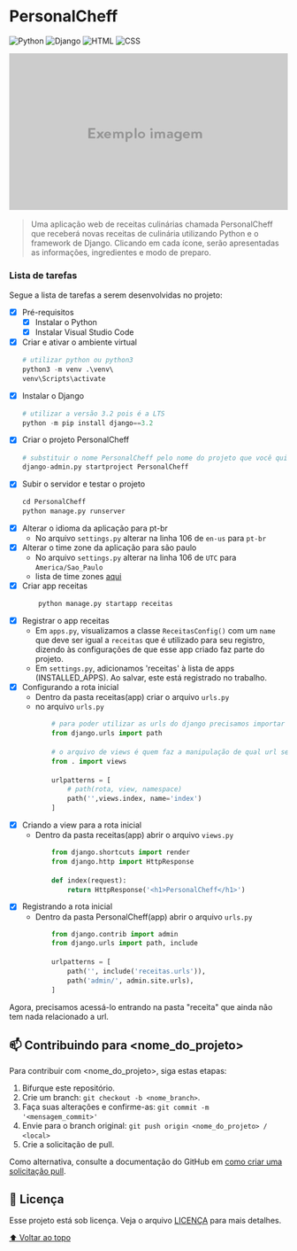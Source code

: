 # PersonalCheff

<!---Esses são exemplos. Veja https://shields.io para outras pessoas ou para personalizar este conjunto de escudos. Você pode querer incluir dependências, status do projeto e informações de licença aqui--->

![Python](https://img.shields.io/badge/Python-14354C?style=for-the-badge&logo=python&logoColor=white)
![Django](https://img.shields.io/badge/Django-092E20?style=for-the-badge&logo=django&logoColor=white)
![HTML](https://img.shields.io/badge/HTML5-E34F26?style=for-the-badge&logo=html5&logoColor=white)
![CSS](https://img.shields.io/badge/CSS3-1572B6?style=for-the-badge&logo=css3&logoColor=white)

<img src="exemplo-image.png" alt="exemplo imagem">

> Uma aplicação web de receitas culinárias chamada PersonalCheff que receberá novas receitas de culinária utilizando Python e o framework de Django. Clicando em cada ícone, serão apresentadas as informações, ingredientes e modo de preparo.

### Lista de tarefas

Segue a lista de tarefas a serem desenvolvidas no projeto:

- [X] Pré-requisitos
    - [X] Instalar o Python
    - [X] Instalar Visual Studio Code
- [X] Criar e ativar o ambiente virtual
    ```python
    # utilizar python ou python3
    python3 -m venv .\venv\ 
    venv\Scripts\activate
    ```
- [X] Instalar o Django
    ```python
    # utilizar a versão 3.2 pois é a LTS
    python -m pip install django==3.2
    ```
- [X] Criar o projeto PersonalCheff
    ```python
    # substituir o nome PersonalCheff pelo nome do projeto que você quiser
    django-admin.py startproject PersonalCheff
    ```
- [X] Subir o servidor e testar o projeto
    ```python
    cd PersonalCheff
    python manage.py runserver
    ```
- [X] Alterar o idioma da aplicação para pt-br
    - No arquivo `settings.py` alterar na linha 106 de `en-us` para `pt-br`
- [X] Alterar o time zone da aplicação para são paulo
    - No arquivo `settings.py` alterar na linha 106 de `UTC` para `America/Sao_Paulo`
    - lista de time zones [aqui](https://gist.github.com/heyalexej/8bf688fd67d7199be4a1682b3eec7568)
- [X] Criar app receitas
    ```python
        python manage.py startapp receitas
    ```
- [X] Registrar o app receitas
    - Em `apps.py`, visualizamos a classe `ReceitasConfig()` com um `name` que deve ser igual a `receitas` que é utilizado para seu registro, dizendo às configurações de que esse app criado faz parte do projeto.
    - Em `settings.py`, adicionamos 'receitas' à lista de apps (INSTALLED_APPS). Ao salvar, este está registrado no trabalho. 
- [X] Configurando a rota inicial
    - Dentro da pasta receitas(app) criar o arquivo `urls.py`
    - no arquivo  `urls.py`
        ```python
            # para poder utilizar as urls do django precisamos importar as urls
            from django.urls import path

            # o arquivo de views é quem faz a manipulação de qual url será devolvida e exibida 
            from . import views

            urlpatterns = [
                # path(rota, view, namespace)
                path('',views.index, name='index')
            ]
        ```
- [X] Criando a view para a rota inicial
    - Dentro da pasta receitas(app) abrir o arquivo `views.py`
        ```python
            from django.shortcuts import render
            from django.http import HttpResponse

            def index(request):
                return HttpResponse('<h1>PersonalCheff</h1>')
        ```
- [X] Registrando a rota inicial
    - Dentro da pasta PersonalCheff(app) abrir o arquivo `urls.py`
        ```python
            from django.contrib import admin
            from django.urls import path, include

            urlpatterns = [
                path('', include('receitas.urls')),
                path('admin/', admin.site.urls),
            ]
        ```
Agora, precisamos acessá-lo entrando na pasta "receita" que ainda não tem nada relacionado a url.

## 📫 Contribuindo para <nome_do_projeto>
<!---Se o seu README for longo ou se você tiver algum processo ou etapas específicas que deseja que os contribuidores sigam, considere a criação de um arquivo CONTRIBUTING.md separado--->
Para contribuir com <nome_do_projeto>, siga estas etapas:

1. Bifurque este repositório.
2. Crie um branch: `git checkout -b <nome_branch>`.
3. Faça suas alterações e confirme-as: `git commit -m '<mensagem_commit>'`
4. Envie para o branch original: `git push origin <nome_do_projeto> / <local>`
5. Crie a solicitação de pull.

Como alternativa, consulte a documentação do GitHub em [como criar uma solicitação pull](https://help.github.com/en/github/collaborating-with-issues-and-pull-requests/creating-a-pull-request).

## 📝 Licença

Esse projeto está sob licença. Veja o arquivo [LICENÇA](LICENSE.md) para mais detalhes.

[⬆ Voltar ao topo](#nome-do-projeto)<br>